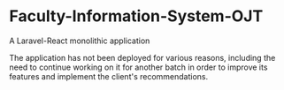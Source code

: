 # Faculty-Information-System-OJT
A Laravel-React monolithic application

The application has not been deployed for various reasons, including the need to continue working on it for another batch in order to improve its features and implement the client's recommendations.
